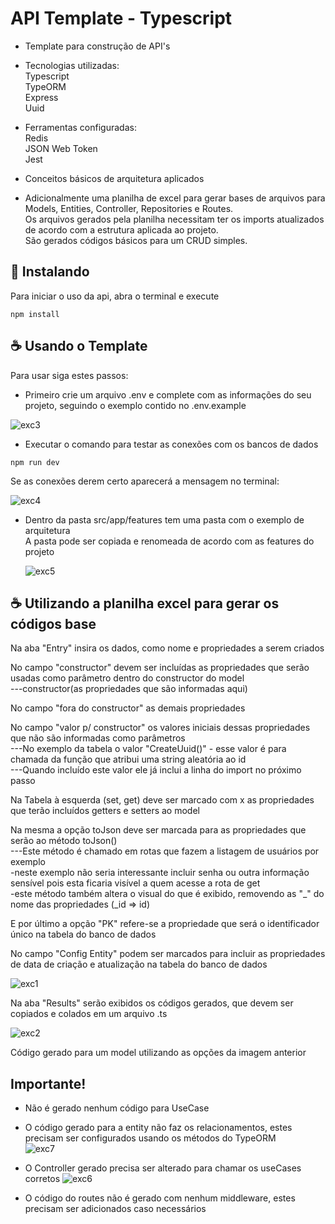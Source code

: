 # API Template - Typescript

- Template para construção de API's<br>

- Tecnologias utilizadas:<br>
  Typescript<br>
  TypeORM<br>
  Express<br>
  Uuid<br>
  
- Ferramentas configuradas:<br>
  Redis<br>
  JSON Web Token<br>
  Jest<br>
  
- Conceitos básicos de arquitetura aplicados<br>

- Adicionalmente uma planilha de excel para gerar bases de arquivos para Models, Entities, Controller, Repositories e Routes.<br>
  Os arquivos gerados pela planilha necessitam ter os imports atualizados de acordo com a estrutura aplicada ao projeto.<br>
  São gerados códigos básicos para um CRUD simples.<br>

## 🚀 Instalando

Para iniciar o uso da api, abra o terminal e execute

```
npm install
```

## ☕ Usando o Template

Para usar siga estes passos:

- Primeiro crie um arquivo .env e complete com as informações do seu projeto, seguindo o exemplo contido no .env.example <br>

![exc3](https://github.com/Felipe-Bryan/template-api-ts/assets/107513634/207c650e-ae2e-4505-9e28-bb45b2e89407)<br>

- Executar o comando para testar as conexões com os bancos de dados<br>

```
npm run dev
```
Se as conexões derem certo aparecerá a mensagem no terminal:<br>

![exc4](https://github.com/Felipe-Bryan/template-api-ts/assets/107513634/a6060e32-97e3-4d1f-9859-e11555d47b1d)

- Dentro da pasta src/app/features tem uma pasta com o exemplo de arquitetura<br>
  A pasta pode ser copiada e renomeada de acordo com as features do projeto<br>

  ![exc5](https://github.com/Felipe-Bryan/template-api-ts/assets/107513634/c2c9015e-19c6-42ad-a6b1-ad74a9d198ac)

## ☕ Utilizando a planilha excel para gerar os códigos base

Na aba "Entry" insira os dados, como nome e propriedades a serem criados<br>

No campo "constructor" devem ser incluídas as propriedades que serão usadas como parâmetro dentro do constructor do model<br>
---constructor(as propriedades que são informadas aqui)<br>

No campo "fora do constructor" as demais propriedades<br>

No campo "valor p/ constructor" os valores iniciais dessas propriedades que não são informadas como parâmetros<br>
---No exemplo da tabela o valor "CreateUuid()" - esse valor é para chamada da função que atribui uma string aleatória ao id<br>
---Quando incluído este valor ele já inclui a linha do import no próximo passo<br>

Na Tabela à esquerda (set, get) deve ser marcado com x as propriedades que terão incluídos getters e setters ao model<br>

Na mesma a opção toJson deve ser marcada para as propriedades que serão ao método toJson()<br>
---Este método é chamado em rotas que fazem a listagem de usuários por exemplo <br>
-neste exemplo não seria interessante incluir senha ou outra informação sensível pois esta ficaria visível a quem acesse a rota de get<br>
-este método também altera o visual do que é exibido, removendo as "_" do nome das propriedades (_id => id)<br>

E por último a opção "PK" refere-se a propriedade que será o identificador único na tabela do banco de dados<br>

No campo "Config Entity" podem ser marcados para incluir as propriedades de data de criação e atualização na tabela do banco de dados<br>

![exc1](https://github.com/Felipe-Bryan/template-api-ts/assets/107513634/ec6357f6-b1a1-449f-a7d9-8ce36699700e)<br>

Na aba "Results" serão exibidos os códigos gerados, que devem ser copiados e colados em um arquivo .ts<br>

![exc2](https://github.com/Felipe-Bryan/template-api-ts/assets/107513634/93ca3951-2835-49f2-9c68-feaf9679e56b)

Código gerado para um model utilizando as opções da imagem anterior<br>

## Importante!
- Não é gerado nenhum código para UseCase<br>

- O código gerado para a entity não faz os relacionamentos, estes precisam ser configurados usando os métodos do TypeORM<br>
![exc7](https://github.com/Felipe-Bryan/template-api-ts/assets/107513634/12258356-286b-4966-9f4d-5d58c313572d)

- O Controller gerado precisa ser alterado para chamar os useCases corretos
![exc6](https://github.com/Felipe-Bryan/template-api-ts/assets/107513634/6368f919-9520-4e06-b158-68e36448000c)

- O código do routes não é gerado com nenhum middleware, estes precisam ser adicionados caso necessários
